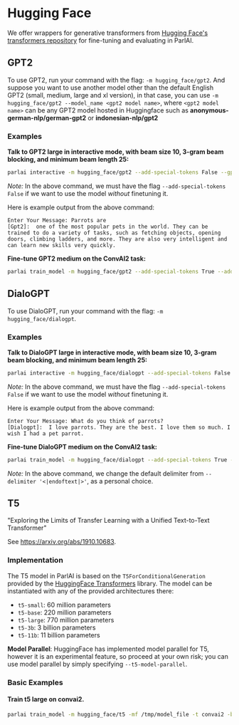 # Hugging Face

We offer wrappers for generative transformers from [Hugging Face's transformers repository](https://github.com/huggingface/transformers) for fine-tuning and evaluating in ParlAI.

## GPT2
To use GPT2, run your command with the flag: `-m hugging_face/gpt2`. And suppose you want to use another model other
than the default English GPT2 (small, medium, large and xl version), in that case, you can use `-m hugging_face/gpt2 --model_name <gpt2 model name>`,
where `<gpt2 model name>` can be any GPT2 model hosted in Huggingface such as **anonymous-german-nlp/german-gpt2**
or **indonesian-nlp/gpt2**

### Examples
**Talk to GPT2 large in interactive mode, with beam size 10, 3-gram beam blocking, and minimum beam length 25:**
```bash
parlai interactive -m hugging_face/gpt2 --add-special-tokens False --gpt2-size large --inference beam --beam-size 10 --beam-context-block-ngram 3 --beam-block-ngram 3 --beam-min-length 25
```
_Note:_ In the above command, we must have the flag `--add-special-tokens False` if we want to use the model _without_ finetuning it.

Here is example output from the above command:
```
Enter Your Message: Parrots are
[Gpt2]:  one of the most popular pets in the world. They can be trained to do a variety of tasks, such as fetching objects, opening doors, climbing ladders, and more. They are also very intelligent and can learn new skills very quickly.
```


**Fine-tune GPT2 medium on the ConvAI2 task:**
```bash
parlai train_model -m hugging_face/gpt2 --add-special-tokens True --add-start-token True --gpt2-size medium -t convai2 -bs 2 -mf <modelfile>
```

## DialoGPT

To use DialoGPT, run your command with the flag: `-m hugging_face/dialogpt`.

### Examples
**Talk to DialoGPT large in interactive mode, with beam size 10, 3-gram beam blocking, and minimum beam length 25:**
```bash
parlai interactive -m hugging_face/dialogpt --add-special-tokens False --gpt2-size large --inference beam --beam-size 10 --beam-context-block-ngram 3 --beam-block-ngram 3 --beam-min-length 25
```
_Note:_ In the above command, we must have the flag `--add-special-tokens False` if we want to use the model _without_ finetuning it.

Here is example output from the above command:
```
Enter Your Message: What do you think of parrots?
[Dialogpt]:  I love parrots. They are the best. I love them so much. I wish I had a pet parrot.
```


**Fine-tune DialoGPT medium on the ConvAI2 task:**
```bash
parlai train_model -m hugging_face/dialogpt --add-special-tokens True --delimiter '\n' --add-start-token True --gpt2-size medium -t convai2 -bs 2 -mf <modelfile>
```
_Note:_ In the above command, we change the default delimiter from `--delimiter '<|endoftext|>'`, as a personal choice.


## T5

"Exploring the Limits of Transfer Learning with a Unified Text-to-Text Transformer"

See https://arxiv.org/abs/1910.10683.


### Implementation

The T5 model in ParlAI is based on the `T5ForConditionalGeneration` provided by the [HuggingFace Transformers](https://github.com/huggingface/transformers) library. The model can be instantiated with any of the provided architectures there:

- `t5-small`: 60 million parameters
- `t5-base`: 220 million parameters
- `t5-large`: 770 million parameters
- `t5-3b`: 3 billion parameters
- `t5-11b`: 11 billion parameters

**Model Parallel**: HuggingFace has implemented model parallel for T5, however it is an experimental feature, so proceed at your own risk; you can use model parallel by simply specifying `--t5-model-parallel`.

### Basic Examples

#### Train t5 large on convai2.
```bash
parlai train_model -m hugging_face/t5 -mf /tmp/model_file -t convai2 -bs 24 --fp16 true -eps 1 -lr 1e-5 --optimizer adam --t5-model-arch t5-large
```
